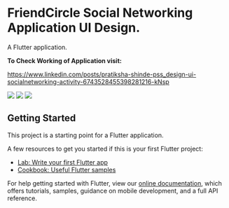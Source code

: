 # FriendCircle Social Networking Application UI Design.

A Flutter application.

**To Check Working of Application visit:**

https://www.linkedin.com/posts/pratiksha-shinde-pss_design-ui-socialnetworking-activity-6743528455398281216-kNsp


<img src="https://user-images.githubusercontent.com/71315238/102179987-20d5ce00-3ece-11eb-8a1f-84aa8c2b0f91.png" />   <img src="https://user-images.githubusercontent.com/71315238/102180013-30551700-3ece-11eb-94fa-042dabbf51d7.png" />    <img src="https://user-images.githubusercontent.com/71315238/102180058-42cf5080-3ece-11eb-8890-4626b2d88145.png"/>

## Getting Started

This project is a starting point for a Flutter application.

A few resources to get you started if this is your first Flutter project:

- [Lab: Write your first Flutter app](https://flutter.dev/docs/get-started/codelab)
- [Cookbook: Useful Flutter samples](https://flutter.dev/docs/cookbook)

For help getting started with Flutter, view our
[online documentation](https://flutter.dev/docs), which offers tutorials,
samples, guidance on mobile development, and a full API reference.
